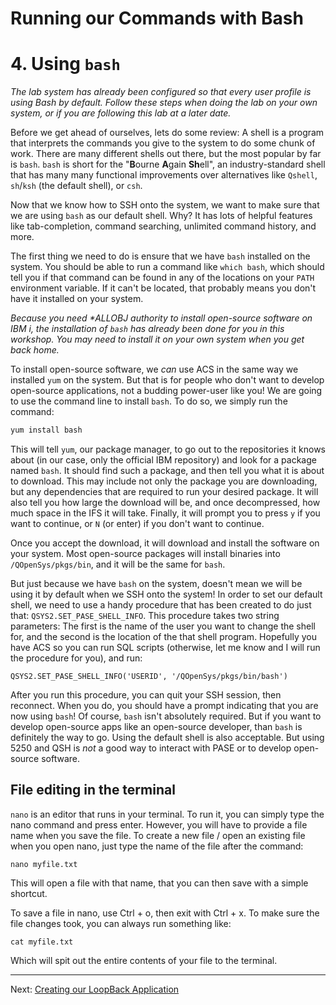 # Running our Commands with Bash

# 4. Using `bash`

_The lab system has already been configured so that every user profile is using Bash by default. Follow these steps when doing the lab on your own system, or if you are following this lab at a later date._

Before we get ahead of ourselves, lets do some review: A shell is a program that interprets the commands you give to the system to do some chunk of work. There are many different shells out there, but the most popular by far is `bash`. `bash` is short for the "**B**ourne **A**gain **Sh**ell", an industry-standard shell that has many many functional improvements over alternatives like `Qshell`, `sh`/`ksh` (the default shell), or `csh`.

Now that we know how to SSH onto the system, we want to make sure that we are using `bash` as our default shell. Why? It has lots of helpful features like tab-completion, command searching, unlimited command history, and more.

The first thing we need to do is ensure that we have `bash` installed on the system. You should be able to run a command like `which bash`, which should tell you if that command can be found in any of the locations on your `PATH` environment variable. If it can't be located, that probably means you don't have it installed on your system.

_Because you need *ALLOBJ authority to install open-source software on IBM i, the installation of `bash` has already been done for you in this workshop. You may need to install it on your own system when you get back home._

To install open-source software, we _can_ use ACS in the same way we installed `yum` on the system. But that is for people who don't want to develop open-source applications, not a budding power-user like you! We are going to use the command line to install `bash`. To do so, we simply run the command:
```bash
yum install bash
```
This will tell `yum`, our package manager, to go out to the repositories it knows about (in our case, only the official IBM repository) and look for a package named `bash`. It should find such a package, and then tell you what it is about to download. This may include not only the package you are downloading, but any dependencies that are required to run your desired package. It will also tell you how large the download will be, and once decompressed, how much space in the IFS it will take. Finally, it will prompt you to press `y` if you want to continue, or `N` (or enter) if you don't want to continue.

Once you accept the download, it will download and install the software on your system. Most open-source packages will install binaries into `/QOpenSys/pkgs/bin`, and it will be the same for `bash`.

But just because we have `bash` on the system, doesn't mean we will be using it by default when we SSH onto the system! In order to set our default shell, we need to use a handy procedure that has been created to do just that: `QSYS2.SET_PASE_SHELL_INFO`. This procedure takes two string parameters: The first is the name of the user you want to change the shell for, and the second is the location of the that shell program. Hopefully you have ACS so you can run SQL scripts (otherwise, let me know and I will run the procedure for you), and run:

```
QSYS2.SET_PASE_SHELL_INFO('USERID', '/QOpenSys/pkgs/bin/bash')
```

After you run this procedure, you can quit your SSH session, then reconnect. When you do, you should have a prompt indicating that you are now using `bash`! Of course, `bash` isn't absolutely required. But if you want to develop open-source apps like an open-source developer, than `bash` is definitely the way to go. Using the default shell is also acceptable. But using 5250 and QSH is _not_ a good way to interact with PASE or to develop open-source software.

## File editing in the terminal

`nano` is an editor that runs in your terminal. To run it, you can simply type the nano command and press enter. However, you will have to provide a file name when you save the file. To create a new file / open an existing file when you open nano, just type the name of the file after the command:
```
nano myfile.txt
```
This will open a file with that name, that you can then save with a simple shortcut.

To save a file in nano, use Ctrl + o, then exit with Ctrl + x. To make sure the file changes took, you can always run something like:
```
cat myfile.txt
```
Which will spit out the entire contents of your file to the terminal.

---
Next: [Creating our LoopBack Application](d.loopback-application.md)